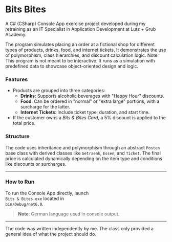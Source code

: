 # Bits Bites

A C# (CSharp) Console App exercise project developed during my retraining as an IT Specialist in Application Development at Lutz + Grub Academy.

The program simulates placing an order at a fictional shop for different types of products, drinks, food, and internet tickets. It demonstrates the use of polymorphism, class hierarchies, and discount calculation logic.
Note: This program is not meant to be interactive. It runs as a simulation with predefined data to showcase object-oriented design and logic.

### Features

- Products are grouped into three categories:
  - **Drinks**: Supports alcoholic beverages with "Happy Hour" discounts.
  - **Food**: Can be ordered in "normal" or "extra large" portions, with a surcharge for the latter.
  - **Internet Tickets**: Include ticket type, duration, and start time.
- If the customer owns a *Bits & Bites Card*, a 5% discount is applied to the total price.

### Structure

The code uses inheritance and polymorphism through an abstract `Posten` base class with derived classes like `Getraenk`, `Essen`, and `Ticket`. The final price is calculated dynamically depending on the item type and conditions like discounts or surcharges.

---

### How to Run

To run the Console App directly, launch  
`Bits & Bites.exe` located in  
`bin/Debug/net6.0`.

> **Note**: German language used in console output.

---

The code was written independently by me. The class only provided a general idea of what the project should do. 
